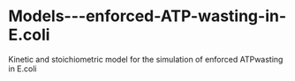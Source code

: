 # Models---enforced-ATP-wasting-in-E.coli
Kinetic and stoichiometric model for the simulation of enforced ATPwasting in E.coli
